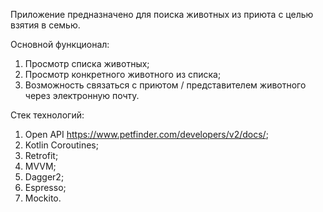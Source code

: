 Приложение предназначено для поиска животных из приюта с целью взятия в семью.

Основной функционал:
1. Просмотр списка животных;
2. Просмотр конкретного животного из списка;
3. Возможность связаться с приютом / представителем животного через электронную почту.

Стек технологий:
1. Open API https://www.petfinder.com/developers/v2/docs/;
2. Kotlin Coroutines;
3. Retrofit;
4. MVVM;
5. Dagger2;
6. Espresso;
7. Mockito.

